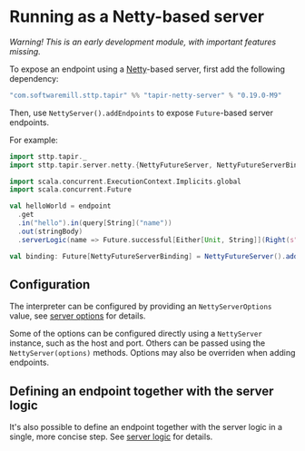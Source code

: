 # Running as a Netty-based server

*Warning! This is an early development module, with important features missing.*

To expose an endpoint using a [Netty](https://netty.io)-based server, first add the following dependency:

```scala
"com.softwaremill.sttp.tapir" %% "tapir-netty-server" % "0.19.0-M9"
```

Then, use `NettyServer().addEndpoints` to expose `Future`-based server endpoints.

For example:

```scala
import sttp.tapir._
import sttp.tapir.server.netty.{NettyFutureServer, NettyFutureServerBinding}

import scala.concurrent.ExecutionContext.Implicits.global
import scala.concurrent.Future

val helloWorld = endpoint
  .get
  .in("hello").in(query[String]("name"))
  .out(stringBody)
  .serverLogic(name => Future.successful[Either[Unit, String]](Right(s"Hello, $name!")))

val binding: Future[NettyFutureServerBinding] = NettyFutureServer().addEndpoint(helloWorld).start()
```

## Configuration

The interpreter can be configured by providing an `NettyServerOptions` value, see [server options](options.md) for 
details.

Some of the options can be configured directly using a `NettyServer` instance, such as the host and port. Others
can be passed using the `NettyServer(options)` methods. Options may also be overriden when adding endpoints.

## Defining an endpoint together with the server logic

It's also possible to define an endpoint together with the server logic in a single, more concise step. See
[server logic](logic.md) for details.
